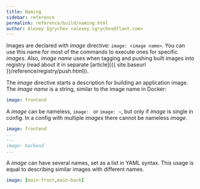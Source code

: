 ```yaml
---
title: Naming
sidebar: reference
permalink: reference/build/naming.html
author: Alexey Igrychev <alexey.igrychev@flant.com>
---
```


Images are declared with _image_ directive: `image: <image name>`. You can use this name for most of the commands to execute ones for specific _images_. Also, _image name_ uses when tagging and pushing built images into registry (read about it in separate [article]({{ site.baseurl }}/reference/registry/push.html)).

The _image_ directive starts a description for building an application image.
The _image name_ is a string, similar to the image name in Docker:

```yaml
image: frontend
```

A _image_ can be nameless, `image: ` or `image: ~`, but only if _image_ is single in config. In a config with multiple _images_ there cannot be nameless _image_.

```yaml
image: frontend
...
---
image: backend
...
```

A _image_ can have several names, set as a list in YAML syntax.
This usage is equal to describing similar images with different names.

```yaml
image: [main-front,main-back]
```
